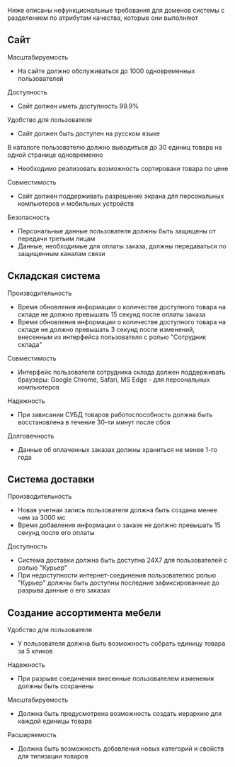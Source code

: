 Ниже описаны нефункциональные требования для доменов системы с разделением по атрибутам качества, которые они выполняют
## Сайт
Масштабируемость
* На сайте должно обслуживаться до 1000 одновременных пользователей

Доступность
* Сайт должен иметь доступность 99.9%

Удобство для пользователя
* Сайт должен быть доступен на русском языке

В каталоге пользователю должно выводиться до 30 единиц товара на одной странице одновременно
* Необходимо реализовать возможность сортироваки товара по цене

Совместимость
* Сайт должен поддерживать разрешение экрана для персональных компьютеров и мобильных устройств

Безопасность
* Персональные данные пользователя должны быть защищены от передачи третьим лицам
* Данные, необходимые для оплаты заказа, должны передаваться по защищенным каналам связи

## Складская система
Производительность
* Время обновления информации о количестве доступного товара на складе не должно превышать 15 секунд после оплаты заказа
* Время обновления информации о количестве доступного товара на складе не должно превышать 3 секунд после изменений, внесенным из интерфейса пользователя с ролью "Сотрудник склада"

Совместимость
* Интерфейс пользователя сотрудника склада должен поддерживать браузеры: Google Chrome,  Safari, MS Edge - для персональных компьютеров

Надежность
* При зависании СУБД товаров работоспособность должна быть восстановлена в течение 30-ти минут после сбоя

Долговечность
* Данные об оплаченных заказах должны храниться не менее 1-го года

## Система доставки
Производительность
* Новая учетная запись пользователя должна быть создана менее чем за 3000 мс
* Время добавления информации о заказе не должно превышать 15 секунд после его оплаты

Доступность
* Система доставки должна быть доступна 24Х7 для пользователей с ролью "Курьер"
* При недоступности интернет-соединения пользователюс ролью "Курьер" должны быть доступны последние зафиксированные до разрыва данные о его заказах

## Создание ассортимента мебели
Удобство для пользователя
* У пользователя должна быть возможность собрать единицу товара за 5 кликов

Надежность
* При разрыве соединения  внесенные пользователем изменения должны быть сохранены

Масштабируемость
* Должна быть предусмотрена возможность создать иерархию для каждой единицы товара

Расширяемость
* Должна быть возможность добавления новых категорий и свойств для типизации товаров
